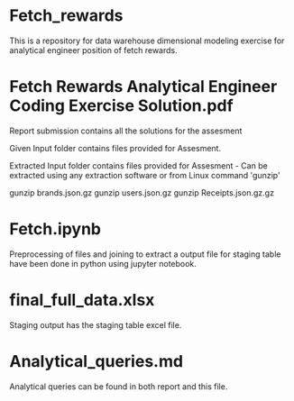 # Fetch_rewards
This is a repository for data warehouse dimensional modeling exercise for analytical engineer position of fetch rewards.

  
# Fetch Rewards Analytical Engineer Coding Exercise Solution.pdf
Report submission contains all the solutions for the assesment

Given Input folder contains files provided for Assesment.

Extracted Input folder contains files provided for Assesment - Can be extracted using any extraction software or from Linux command 'gunzip'

gunzip brands.json.gz
gunzip users.json.gz
gunzip Receipts.json.gz.gz

# Fetch.ipynb

Preprocessing of files and joining to extract a output file for staging table have been done in python using jupyter notebook. 

# final_full_data.xlsx
Staging output has the staging table excel file.

# Analytical_queries.md
Analytical queries can be found in both report and this file.

